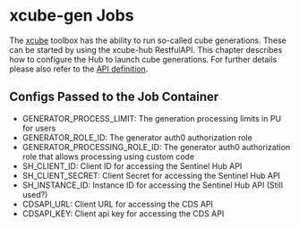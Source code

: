 # xcube-gen Jobs

The [xcube]() toolbox has the ability to run so-called cube generations. These can be started by using the 
xcube-hub RestfulAPI. This chapter describes how to configure the Hub to launch cube generations. For further
details please also refer to the 
[API definition](https://xcube-gen.brockmann-consult.de/api/v2/ui).

## Configs Passed to the Job Container

- GENERATOR_PROCESS_LIMIT: The generation processing limits in PU for users 
- GENERATOR_ROLE_ID: The generator auth0 authorization role
- GENERATOR_PROCESSING_ROLE_ID: The generator auth0 authorization role that allows processing using custom code
- SH_CLIENT_ID: Client ID for accessing the Sentinel Hub API
- SH_CLIENT_SECRET: Client Secret for accessing the Sentinel Hub API
- SH_INSTANCE_ID: Instance ID for accessing the Sentinel Hub API (Still used?)
- CDSAPI_URL: Client URL for accessing the CDS API
- CDSAPI_KEY: Client api key for accessing the CDS API
